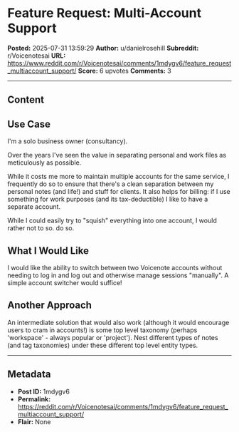 # Feature Request: Multi-Account Support

**Posted:** 2025-07-31 13:59:29
**Author:** u/danielrosehill
**Subreddit:** r/Voicenotesai
**URL:** https://www.reddit.com/r/Voicenotesai/comments/1mdygv6/feature_request_multiaccount_support/
**Score:** 6 upvotes
**Comments:** 3

---

## Content

## Use Case

I'm a solo business owner (consultancy). 

Over the years I've seen the value in separating personal and work files as meticulously as possible.

While it costs me more to maintain multiple accounts for the same service, I frequently do so to ensure that there's a clean separation between my personal notes (and life!) and stuff for clients. It also helps for billing: if I use something for work purposes (and its tax-deductible) I like to have a separate account. 

While I could easily try to "squish" everything into one account, I would rather not to so. do so.

## What I Would Like

I would like the ability to switch between two Voicenote accounts without needing to log in and log out and otherwise manage sessions "manually". A simple account switcher would suffice!

## Another Approach

An intermediate solution that would also work (although it would encourage users to cram in accounts!) is some top level taxonomy (perhaps 'workspace' - always popular or 'project'). Nest different types of notes (and tag taxonomies) under these different top level entity types.

---

## Metadata

- **Post ID:** 1mdygv6
- **Permalink:** https://reddit.com/r/Voicenotesai/comments/1mdygv6/feature_request_multiaccount_support/
- **Flair:** None
